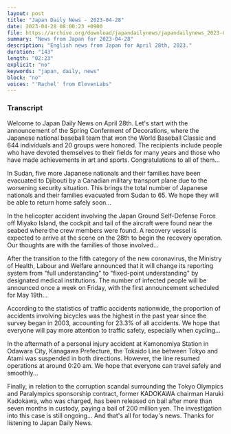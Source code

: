 ```yaml
---
layout: post
title: "Japan Daily News - 2023-04-28"
date: 2023-04-28 08:00:23 +0900
file: https://archive.org/download/japandailynews/japandailynews_2023-04-28.mp3
summary: "News from Japan for 2023-04-28"
description: "English news from Japan for April 28th, 2023."
duration: "143"
length: "02:23"
explicit: "no"
keywords: "japan, daily, news"
block: "no"
voices: "'Rachel' from ElevenLabs"
---
```


### Transcript

Welcome to Japan Daily News on April 28th. Let's start with the announcement of the Spring Conferment of Decorations, where the Japanese national baseball team that won the World Baseball Classic and 644 individuals and 20 groups were honored. The recipients include people who have devoted themselves to their fields for many years and those who have made achievements in art and sports. Congratulations to all of them...

In Sudan, five more Japanese nationals and their families have been evacuated to Djibouti by a Canadian military transport plane due to the worsening security situation. This brings the total number of Japanese nationals and their families evacuated from Sudan to 65. We hope they will be able to return home safely soon...

In the helicopter accident involving the Japan Ground Self-Defense Force off Miyako Island, the cockpit and tail of the aircraft were found near the seabed where the crew members were found. A recovery vessel is expected to arrive at the scene on the 28th to begin the recovery operation. Our thoughts are with the families of those involved...

After the transition to the fifth category of the new coronavirus, the Ministry of Health, Labour and Welfare announced that it will change its reporting system from "full understanding" to "fixed-point understanding" by designated medical institutions. The number of infected people will be announced once a week on Friday, with the first announcement scheduled for May 19th...

According to the statistics of traffic accidents nationwide, the proportion of accidents involving bicycles was the highest in the past year since the survey began in 2003, accounting for 23.3% of all accidents. We hope that everyone will pay more attention to traffic safety, especially when cycling...

In the aftermath of a personal injury accident at Kamonomiya Station in Odawara City, Kanagawa Prefecture, the Tokaido Line between Tokyo and Atami was suspended in both directions. However, the line resumed operations at around 0:20 am. We hope that everyone can travel safely and smoothly...

Finally, in relation to the corruption scandal surrounding the Tokyo Olympics and Paralympics sponsorship contract, former KADOKAWA chairman Haruki Kadokawa, who was charged, has been released on bail after more than seven months in custody, paying a bail of 200 million yen. The investigation into this case is still ongoing... And that's all for today's news. Thanks for listening to Japan Daily News.
